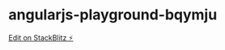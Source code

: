 # angularjs-playground-bqymju

[Edit on StackBlitz ⚡️](https://stackblitz.com/edit/angularjs-playground-bqymju)